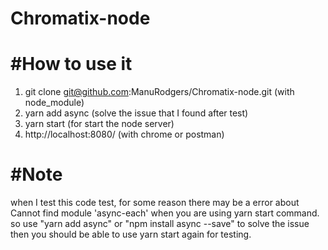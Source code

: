 # Chromatix-node

#How to use it
===
1. git clone git@github.com:ManuRodgers/Chromatix-node.git (with node_module)
2. yarn add async (solve the issue that I found after test)
3. yarn start (for start the node server)
4. http://localhost:8080/   (with chrome or postman)

#Note
===
when I test this code test, for some reason there may be a error about Cannot find module 'async-each' when you are using yarn
start command. so use "yarn add async" or "npm install async --save" to solve the issue then you should be able to use yarn 
start again for testing. 


